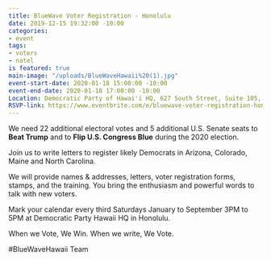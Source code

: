 ```yaml
---
title: BlueWave Voter Registration - Honolulu
date: 2019-12-15 19:32:00 -10:00
categories:
- event
tags:
- voters
- natel
is featured: true
main-image: "/uploads/BlueWaveHawaii%20(1).jpg"
event-start-date: 2020-01-18 15:00:00 -10:00
event-end-date: 2020-01-18 17:00:00 -10:00
Location: Democratic Party of Hawai'i HQ, 627 South Street, Suite 105, Honolulu
RSVP-link: https://www.eventbrite.com/e/bluewave-voter-registration-honolulu-tickets-86297980583
---
```


We need 22 additional electoral votes and 5 additional U.S. Senate seats to **Beat Trump** and to **Flip U.S. Congress Blue** during the 2020 election.

Join us to write letters to register likely Democrats in Arizona, Colorado, Maine and North Carolina.  

We will provide names & addresses, letters, voter registration forms, stamps, and the training.  You bring the enthusiasm and powerful words to talk with new voters.

Mark your calendar every third Saturdays January to September 3PM to 5PM at Democratic Party Hawaii HQ in Honolulu.  

When we Vote, We Win. 
When we write, We Vote.

#BlueWaveHawaii Team
